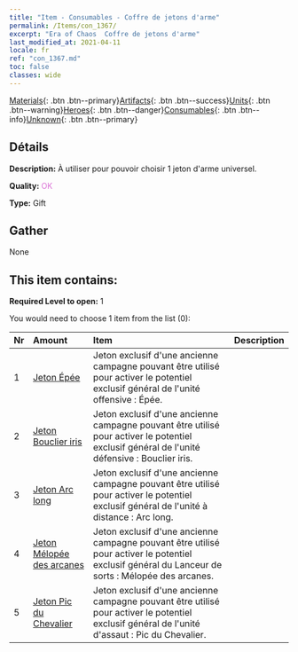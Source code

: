 ```yaml
---
title: "Item - Consumables - Coffre de jetons d'arme"
permalink: /Items/con_1367/
excerpt: "Era of Chaos  Coffre de jetons d'arme"
last_modified_at: 2021-04-11
locale: fr
ref: "con_1367.md"
toc: false
classes: wide
---
```

 [Materials](/fr/Items/){: .btn .btn--primary}[Artifacts](/fr/Items/Artifacts/){: .btn .btn--success}[Units](/fr/Items/Units/){: .btn .btn--warning}[Heroes](/fr/Items/Heroes/){: .btn .btn--danger}[Consumables](/fr/Items/Consumables/){: .btn .btn--info}[Unknown](/fr/Items/Unknown/){: .btn .btn--primary}

## Détails
 **Description:** À utiliser pour pouvoir choisir 1 jeton d'arme universel.

 **Quality:** <span style="color: #DA70D6">OK</span>

 **Type:** Gift

## Gather

  None

## This item contains:

 **Required Level to open:** 1

 You would need to choose 1 item from the list (0):

  | Nr | Amount |     Item    | Description |
  |:---|:-------|:------------|:-----------:|
  | 1 | [Jeton Épée](/fr/Items/con_912/) | Jeton exclusif d'une ancienne campagne pouvant être utilisé pour activer le potentiel exclusif général de l'unité offensive : Épée. | 
  | 2 | [Jeton Bouclier iris](/fr/Items/con_913/) | Jeton exclusif d'une ancienne campagne pouvant être utilisé pour activer le potentiel exclusif général de l'unité défensive : Bouclier iris. | 
  | 3 | [Jeton Arc long](/fr/Items/con_914/) | Jeton exclusif d'une ancienne campagne pouvant être utilisé pour activer le potentiel exclusif général de l'unité à distance : Arc long. | 
  | 4 | [Jeton Mélopée des arcanes](/fr/Items/con_915/) | Jeton exclusif d'une ancienne campagne pouvant être utilisé pour activer le potentiel exclusif général du Lanceur de sorts : Mélopée des arcanes. | 
  | 5 | [Jeton Pic du Chevalier](/fr/Items/con_916/) | Jeton exclusif d'une ancienne campagne pouvant être utilisé pour activer le potentiel exclusif général de l'unité d'assaut : Pic du Chevalier. | 
